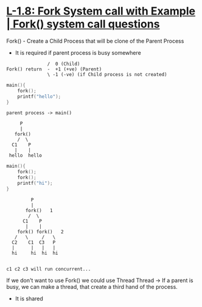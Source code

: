 
# [L-1.8: Fork System call with Example | Fork() system call questions](https://youtu.be/ixq5cpdEO2Q)

Fork() - Create a Child Process that will be clone of the Parent Process
- It is required if parent process is busy somewhere

```
               /  0 (Child)
Fork() return  -  +1 (+ve) (Parent)
               \ -1 (-ve) (if Child process is not created)
```

```cpp
main(){
	fork();
	printf("hello");
}
```

```
parent process -> main()

	 P
	 |
   fork()
	/  \
  C1    P
   |    |
 hello  hello
```

```cpp
main(){
	fork();
	fork();
	printf("hi");
}
```

```
		 P
		 |
	   fork()   1
		/  \
	  C1    P
	   |    |
	fork() fork()   2
   /   \     /   \
  C2    C1  C3   P
  |      |   |   |
  hi     hi  hi  hi


c1 c2 c3 will run concurrent...
```


If we don't want to use Fork() we could use Thread
Thread -> If a parent is busy, we can make a thread, that create a third hand of the process.
- It is shared